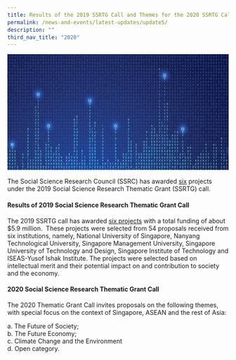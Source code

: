 ```yaml
---
title: Results of the 2019 SSRTG Call and Themes for the 2020 SSRTG Call
permalink: /news-and-events/latest-updates/update5/
description: ""
third_nav_title: "2020"
---
```

![](/images/updates5.jpg)

The Social Science Research Council (SSRC) has awarded [six](https://staging.d2ih14cxifahz0.amplifyapp.com/grant-recipients/2019/ssrtg2019/) projects under the 2019 Social Science Research Thematic Grant (SSRTG) call.

#### **Results of 2019 Social Science Research Thematic Grant Call**
The 2019 SSRTG call has awarded [six projects](https://staging.d2ih14cxifahz0.amplifyapp.com/grant-recipients/2019/ssrtg2019/) with a total funding of about $5.9 million.&nbsp; These projects were selected from 54 proposals received from six institutions, namely, National University of Singapore, Nanyang Technological University, Singapore Management University, Singapore University of Technology and Design, Singapore Institute of Technology and ISEAS-Yusof Ishak Institute. The projects were selected based on intellectual merit and their potential impact on and contribution to society and the economy.

#### **2020 Social Science Research Thematic Grant Call**
The 2020 Thematic Grant Call invites proposals on the following themes, with special focus on the context of Singapore, ASEAN and the rest of Asia:

a\. The Future of Society;<br>
b\. The Future Economy;<br>
c\. Climate Change and the Environment<br>
d\. Open category.